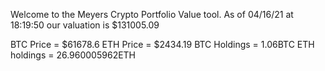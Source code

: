Welcome to the Meyers Crypto Portfolio Value tool. 
As of 04/16/21 at 18:19:50 our valuation is $131005.09 

BTC Price = $61678.6
 ETH Price = $2434.19
BTC Holdings = 1.06BTC
 ETH holdings = 26.960005962ETH 
